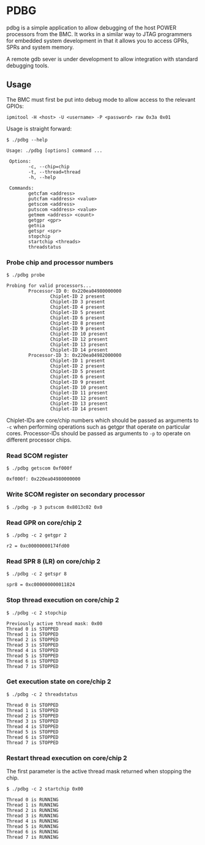# PDBG

pdbg is a simple application to allow debugging of the host POWER
processors from the BMC. It works in a similar way to JTAG programmers
for embedded system development in that it allows you to access GPRs,
SPRs and system memory.

A remote gdb sever is under development to allow integration with
standard debugging tools.

## Usage

The BMC must first be put into debug mode to allow access to the
relevant GPIOs:

`ipmitool -H <host> -U <username> -P <password> raw 0x3a 0x01`

Usage is straight forward:

```
$ ./pdbg --help

Usage: ./pdbg [options] command ...

 Options:
        -c, --chip=chip
        -t, --thread=thread
        -h, --help

 Commands:
        getcfam <address>
        putcfam <address> <value>
        getscom <address>
        putscom <address> <value>
        getmem <address> <count>
        getgpr <gpr>
        getnia
        getspr <spr>
        stopchip
        startchip <threads>
        threadstatus
```
### Probe chip and processor numbers
```
$ ./pdbg probe

Probing for valid processors...
        Processor-ID 0: 0x220ea04980000000
                Chiplet-ID 2 present
                Chiplet-ID 3 present
                Chiplet-ID 4 present
                Chiplet-ID 5 present
                Chiplet-ID 6 present
                Chiplet-ID 8 present
                Chiplet-ID 9 present
                Chiplet-ID 10 present
                Chiplet-ID 12 present
                Chiplet-ID 13 present
                Chiplet-ID 14 present
        Processor-ID 3: 0x220ea04982000000
                Chiplet-ID 1 present
                Chiplet-ID 2 present
                Chiplet-ID 5 present
                Chiplet-ID 6 present
                Chiplet-ID 9 present
                Chiplet-ID 10 present
                Chiplet-ID 11 present
                Chiplet-ID 12 present
                Chiplet-ID 13 present
                Chiplet-ID 14 present
```

Chiplet-IDs are core/chip numbers which should be passed as arguments
to `-c` when performing operations such as getgpr that operate on
particular cores. Processor-IDs should be passed as arguments to `-p` to
operate on different processor chips.

### Read SCOM register
```
$ ./pdbg getscom 0xf000f

0xf000f: 0x220ea04980000000
```

### Write SCOM register on secondary processor
`$ ./pdbg -p 3 putscom 0x8013c02 0x0`

### Read GPR on core/chip 2
```
$ ./pdbg -c 2 getgpr 2

r2 = 0xc00000000174fd00
```

### Read SPR 8 (LR) on core/chip 2
```
$ ./pdbg -c 2 getspr 8

spr8 = 0xc000000000011824
```

### Stop thread execution on core/chip 2
```
$ ./pdbg -c 2 stopchip

Previously active thread mask: 0x00
Thread 0 is STOPPED
Thread 1 is STOPPED
Thread 2 is STOPPED
Thread 3 is STOPPED
Thread 4 is STOPPED
Thread 5 is STOPPED
Thread 6 is STOPPED
Thread 7 is STOPPED
```

### Get execution state on core/chip 2
```
$ ./pdbg -c 2 threadstatus

Thread 0 is STOPPED
Thread 1 is STOPPED
Thread 2 is STOPPED
Thread 3 is STOPPED
Thread 4 is STOPPED
Thread 5 is STOPPED
Thread 6 is STOPPED
Thread 7 is STOPPED
```

### Restart thread execution on core/chip 2

The first parameter is the active thread mask returned when stopping
the chip.

```
$ ./pdbg -c 2 startchip 0x00

Thread 0 is RUNNING
Thread 1 is RUNNING
Thread 2 is RUNNING
Thread 3 is RUNNING
Thread 4 is RUNNING
Thread 5 is RUNNING
Thread 6 is RUNNING
Thread 7 is RUNNING
```
